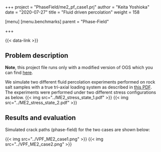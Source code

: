 +++
project = "PhaseField/me2_pf_case1.prj"
author = "Keita Yoshioka"
date = "2020-07-27"
title = "Fluid driven percolation"
weight = 158

[menu]
  [menu.benchmarks]
    parent = "Phase-Field"

+++

{{< data-link >}}

## Problem description
**Note**, this project file runs only with a modified version of OGS
which you can find [here](https://github.com/KeitaYoshioka/ogs/tree/H2M_phasefield).

We simulate two different fluid percolation experiments performed on rock salt samples with a true tri-axial loading system as described in [this PDF](../Yoshioka_percolation.pdf). The experiments were performed under two different stress configurations as below.
{{< img src="../ME2_stress_state_1.pdf" >}}
{{< img src="../ME2_stress_state_2.pdf" >}}

## Results and evaluation

Simulated crack paths (phase-field) for the two cases are shown below:

{{< img src="../VPF_ME2_case1.png" >}}
{{< img src="../VPF_ME2_case2.png" >}}
